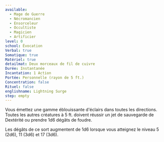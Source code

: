 ```yaml
---
available:
  - Mage de Guerre
  - Nécromancien
  - Ensorceleur
  - Occultiste
  - Magicien
  - Artificier
level: 0
school: Évocation
Verbal: true
Somatique: true
Matériel: true
detailmat: Deux morceaux de fil de cuivre
Durée: Instantanée
Incantation: 1 Action
Portée: Personnelle (rayon de 5 ft.)
Concentration: false
Rituel: false
englishname: Lightning Surge
step: empty
---
```

Vous émettez une gamme éblouissante d'éclairs dans toutes les directions. Toutes les autres créatures à 5 ft. doivent réussir un jet de sauvegarde de Dextérité ou prendre 1d6 dégâts de foudre.

Les dégâts de ce sort augmentent de 1d6 lorsque vous atteignez le niveau 5 (2d6), 11 (3d6) et 17 (3d6).
